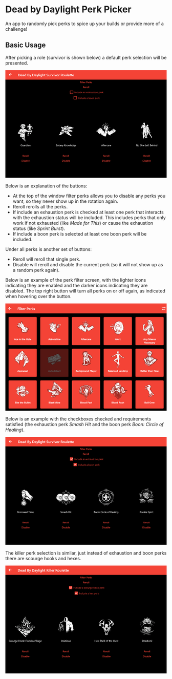 # Dead by Daylight Perk Picker

An app to randomly pick perks to spice up your builds or provide more of a challenge!

## Basic Usage

After picking a role (survivor is shown below) a default perk selection will be presented.

![An example survivor load out.](pictures/survivor_default.PNG)

Below is an explanation of the buttons:
* At the top of the window filter perks allows you to disable any perks you want, so they never show
up in the rotation again. 
* Reroll rerolls all the perks.
* If include an exhaustion perk is checked at least one perk that interacts with the exhaustion
status will be included. This includes perks that only work if not exhausted (like _Made for This_)
or cause the exhaustion status (like _Sprint Burst_).
* If include a boon perk is selected at least one boon perk will be included.

Under all perks is another set of buttons:
* Reroll will reroll that single perk.
* Disable will reroll and disable the current perk (so it will not show up as a random perk again).

Below is an example of the perk filter screen, with the lighter icons indicating they are enabled
and the darker icons indicating they are disabled. The top right button will turn all perks on or
off again, as indicated when hovering over the button.

![The filter screen showing all perks enabled except for autodidact](pictures/survivor_filter_screen.PNG)

Below is an example with the checkboxes checked and requirements satisfied (the exhaustion perk
_Smash Hit_ and the boon perk _Boon: Circle of Healing_).

![An example survivor load out with the conditional boxes checked.](pictures/survivor_checked_boxes.PNG)

The killer perk selection is similar, just instead of exhaustion and boon perks there are scourge 
hooks and hexes. 

![An example killer load out with the conditional boxes checked.](pictures/killer_checked_boxes.PNG)